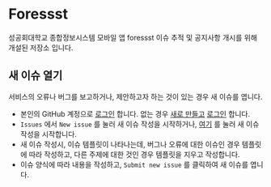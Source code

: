 # Foressst

성공회대학교 종합정보시스템 모바일 앱 foressst 이슈 추적 및 공지사항 개시를 위해 개설된 저장소 입니다.

## 새 이슈 열기
서비스의 오류나 버그를 보고하거나, 제안하고자 하는 것이 있는 경우 새 이슈를 엽니다.

- 본인의 GitHub 계정으로 [로그인](https://github.com/login) 합니다. 없는 경우 [새로 만들고](https://github.com/join) [로그인](https://github.com/login) 합니다.
- `Issues` 에서 `New issue` 를 눌러 새 이슈 작성을 시작하거나, [여기](https://github.com/skhu-sss/foressst/issues/new) 를 눌러 새 이슈 작성을 시작합니다.
- 새 이슈 작성시, 이슈 템플릿이 나타나는데, 버그나 오류에 대한 이슈인 경우 템플릿에 따라 작성하고, 다른 주제에 대한 것인 경우 템플릿을 지우고 작성합니다.
- 이슈 양식에 따라 내용을 작성하고, `Submit new issue` 를 클릭하여 새 이슈를 엽니다.